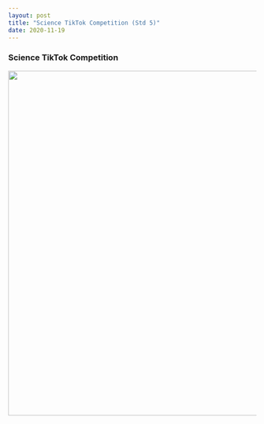 ```yaml
---
layout: post
title: "Science TikTok Competition (Std 5)"
date: 2020-11-19
---
```


<h3>Science TikTok Competition</h3>
<center>
    <img src="{{ '/assets/img/TikTok_Poster.jpeg'}}" width="700px" alt=""> 
</center>
